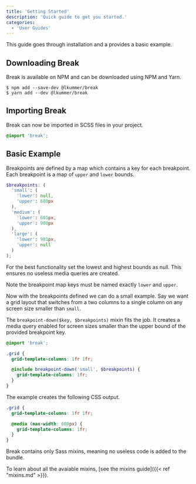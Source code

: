 ```yaml
---
title: 'Getting Started'
description: 'Quick guide to get you started.'
categories:
  - 'User Guides'
---
```


This guide goes through installation and a provides a basic example.

## Downloading Break

Break is available on NPM and can be downloaded using NPM and Yarn.

```shell
$ npm add --save-dev @lkummer/break
$ yarn add --dev @lkummer/break
```

## Importing Break

Break can now be imported in SCSS files in your project.

```scss
@import 'break';
```

## Basic Example

Breakpoints are defined by a map which contains a key for each breakpoint.
Each breakpoint is a map of `upper` and `lower` bounds.

```scss
$breakpoints: (
  'small': (
    'lower': null,
    'upper': 600px
  ),
  'medium': (
    'lower': 601px,
    'upper': 900px
  ),
  'large': (
    'lower': 901px,
    'upper': null
  )
);
```

For the best functionality set the lowest and highest bounds as null. This
ensures no useless media queries are created.

Note the breakpoint map keys must be named exactly `lower` and `upper`.

Now with the breakpoints defined we can do a small example.
Say we want a grid layout that switches from a two columns to a single column on
any screen size smaller than `small`.

The `breakpoint-down($key, $breakpoints)` mixin fits the job. It creates a media
query enabled for screen sizes smaller than the upper bound of the provided
breakpoint key.

```scss
@import 'break';

.grid {
  grid-template-columns: 1fr 1fr;

  @include breakpoint-down('small', $breakpoints) {
    grid-template-columns: 1fr;
  }
}
```

The example creates the following CSS output.

```scss
.grid {
  grid-template-columns: 1fr 1fr;

  @media (max-width: 600px) {
    grid-template-columns: 1fr;
  }
}
```

Break contains only Sass mixins, meaning no useless code is added to the bundle.

To learn about all the avaiable mixins,
[see the mixins guide]({{< ref "mixins.md" >}}).
